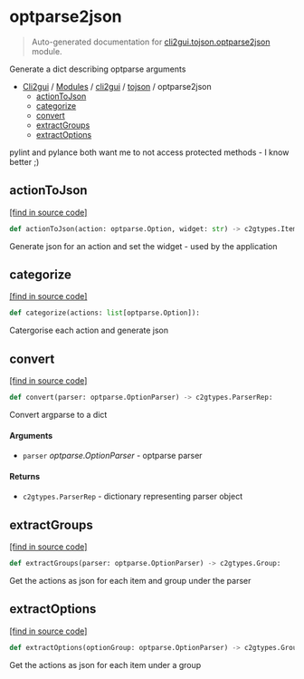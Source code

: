 # optparse2json

> Auto-generated documentation for [cli2gui.tojson.optparse2json](../../../cli2gui/tojson/optparse2json.py) module.

Generate a dict describing optparse arguments

- [Cli2gui](../../README.md#cli2gui-index) / [Modules](../../README.md#cli2gui-modules) / [cli2gui](../index.md#cli2gui) / [tojson](index.md#tojson) / optparse2json
    - [actionToJson](#actiontojson)
    - [categorize](#categorize)
    - [convert](#convert)
    - [extractGroups](#extractgroups)
    - [extractOptions](#extractoptions)

pylint and pylance both want me to not access protected methods - I know better ;)

## actionToJson

[[find in source code]](../../../cli2gui/tojson/optparse2json.py#L33)

```python
def actionToJson(action: optparse.Option, widget: str) -> c2gtypes.Item:
```

Generate json for an action and set the widget - used by the application

## categorize

[[find in source code]](../../../cli2gui/tojson/optparse2json.py#L47)

```python
def categorize(actions: list[optparse.Option]):
```

Catergorise each action and generate json

## convert

[[find in source code]](../../../cli2gui/tojson/optparse2json.py#L62)

```python
def convert(parser: optparse.OptionParser) -> c2gtypes.ParserRep:
```

Convert argparse to a dict

#### Arguments

- `parser` *optparse.OptionParser* - optparse parser

#### Returns

- `c2gtypes.ParserRep` - dictionary representing parser object

## extractGroups

[[find in source code]](../../../cli2gui/tojson/optparse2json.py#L23)

```python
def extractGroups(parser: optparse.OptionParser) -> c2gtypes.Group:
```

Get the actions as json for each item and group under the parser

## extractOptions

[[find in source code]](../../../cli2gui/tojson/optparse2json.py#L13)

```python
def extractOptions(optionGroup: optparse.OptionParser) -> c2gtypes.Group:
```

Get the actions as json for each item under a group
